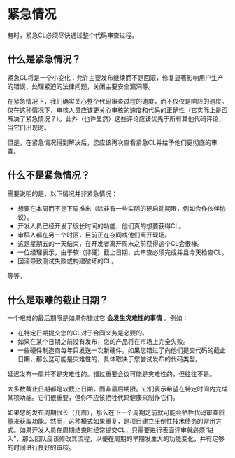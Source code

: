 # 紧急情况
有时，紧急CL必须尽快通过整个代码审查过程。

## 什么是紧急情况？
紧急CL将是一个小变化：允许主要发布继续而不是回滚，修复显著影响用户生产的错误，处理紧迫的法律问题，关闭主要安全漏洞等。

在紧急情况下，我们确实关心整个代码审查过程的速度，而不仅仅是响应的速度。仅在这种情况下，审核人员应该更关心审核的速度和代码的正确性（它实际上是否解决了紧急情况？）。此外（也许显然）这些评论应该优先于所有其他代码评论，当它们出现时。

但是，在紧急情况得到解决后，您应该再次查看紧急CL并给予他们更彻底的审查。

## 什么不是紧急情况？
需要说明的是，以下情况并非紧急情况：

-   想要在本周而不是下周推出（除非有一些实际的硬启动期限，例如合作伙伴协议）。
-   开发人员已经开发了很长时间的功能，他们真的想要获得CL。
-   审稿人都在另一个时区，目前正在夜间或他们离开现场。
-   这是星期五的一天结束，在开发者离开周末之前获得这个CL会很棒。
-   一位经理表示，由于软（非硬）截止日期，此审查必须完成并且今天检查CL。
-   回滚导致测试失败或构建破坏的CL。

等等。

## 什么是艰难的截止日期？
一个艰难的最后期限是如果你错过它 **会发生灾难性的事情** 。例如：

-   在特定日期提交您的CL对于合同义务是必要的。
-   如果在某个日期之前没有发布，您的产品将在市场上完全失败。
-   一些硬件制造商每年只发送一次新硬件。如果您错过了向他们提交代码的截止日期，那么这可能是灾难性的，具体取决于您尝试发布的代码类型。

延迟发布一周并不是灾难性的。错过重要会议可能是灾难性的，但往往不是。

大多数截止日期都是软截止日期，而非最后期限。它们表示希望在特定时间内完成某项功能。它们很重要，但你不应该牺牲代码健康来制作它们。

如果您的发布周期很长（几周），那么在下一个周期之前就可能会牺牲代码审查质量来获取功能。然而，这种模式如果重复，是项目建立压倒性技术债务的常用方式。如果开发人员在周期结束时经常提交CL，只需要进行表面评审就必须“进入”，那么团队应该修改其流程，以便在周期的早期发生大的功能变化，并有足够的时间进行良好的审核。
